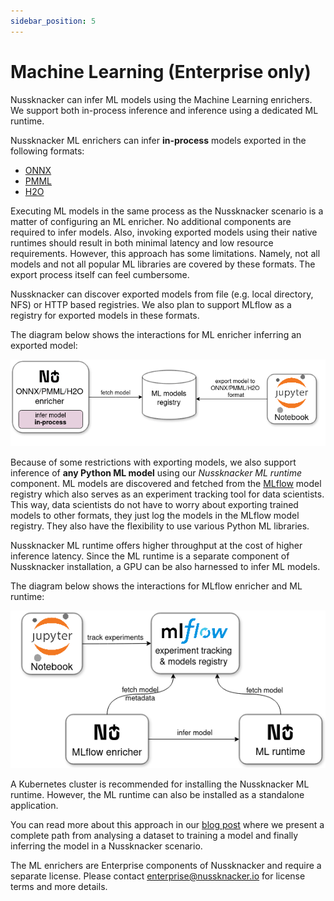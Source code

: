 ```yaml
---
sidebar_position: 5
---
```


# Machine Learning (Enterprise only)

Nussknacker can infer ML models using the Machine Learning enrichers. We support both in-process inference and inference
using a dedicated ML runtime.

Nussknacker ML enrichers can infer **in-process** models exported in the following formats:
- [ONNX](https://onnx.ai/)
- [PMML](https://en.wikipedia.org/wiki/Predictive_Model_Markup_Language)
- [H2O](https://h2o.ai/)

Executing ML models in the same process as the Nussknacker scenario is a matter of configuring an ML enricher. No 
additional components are required to infer models. Also, invoking exported models using their native runtimes 
should result in both minimal latency and low resource requirements. However, this approach has some limitations. 
Namely, not all models and not all popular ML libraries are covered by these formats. The export process itself
can feel cumbersome.

Nussknacker can discover exported models from file (e.g. local directory, NFS) or HTTP based registries.
We also plan to support MLflow as a registry for exported models in these formats.

The diagram below shows the interactions for ML enricher inferring an exported model:

![alt_text](img/mlExportedModels.png "Inferring ML exported models")

Because of some restrictions with exporting models, we also support inference of **any Python ML model** using our
*Nussknacker ML runtime* component. ML models are discovered and fetched from the [MLflow](https://mlflow.org/)
model registry which also serves as an experiment tracking tool for data scientists. This way, data scientists do not
have to worry about exporting trained models to other formats, they just log the models in the MLflow model registry.
They also have the flexibility to use various Python ML libraries.

Nussknacker ML runtime offers higher throughput at the cost of higher inference latency. Since the ML runtime
is a separate component of Nussknacker installation, a GPU can be also harnessed to infer ML models.

The diagram below shows the interactions for MLflow enricher and ML runtime: 

![alt_text](img/mlMlflowAndNussknackerMlRuntime.png "Inferring MLflow models with Nussknacker ML runtime")

A Kubernetes cluster is recommended for installing the Nussknacker ML runtime. However, the ML runtime can also be
installed as a standalone application.

You can read more about this approach in our [blog post](https://nussknacker.io/blog/ml-models-inference-in-fraud-detection/)
where we present a complete path from analysing a dataset to training a model and finally inferring the model
in a Nussknacker scenario.

The ML enrichers are Enterprise components of Nussknacker and require a separate license. Please contact
<enterprise@nussknacker.io> for license terms and more details.
